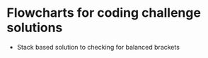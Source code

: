 # Flowcharts for coding challenge solutions

* Stack based solution to checking for balanced brackets